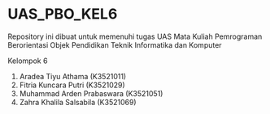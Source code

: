 # UAS_PBO_KEL6

Repository ini dibuat untuk memenuhi tugas UAS Mata Kuliah Pemrograman Berorientasi Objek 
Pendidikan Teknik Informatika dan Komputer 

Kelompok 6
1. Aradea Tiyu Athama         (K3521011)
2. Fitria Kuncara Putri       (K3521029)
3. Muhammad Arden Prabaswara  (K3521051)
4. Zahra Khalila Salsabila    (K3521069)
